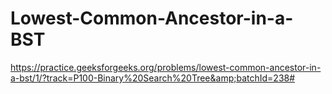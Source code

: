 # Lowest-Common-Ancestor-in-a-BST
https://practice.geeksforgeeks.org/problems/lowest-common-ancestor-in-a-bst/1/?track=P100-Binary%20Search%20Tree&amp;batchId=238#
